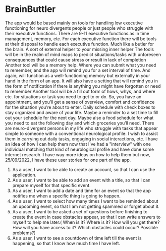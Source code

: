 # BrainButtler
The app would be based mainly on tools for handling low executive functioning for neuro divergents people or just people who  struggle with their executive functions. There are 9-11 executive functions as in time management, memory, etc. For each executive function there will be tools at their disposal to handle each executive function. Much like a butler for the brain. A sort of external helper to your missing inner helper
The tools will be in the realm of mind maps to predict situations/tasks with unforeseen consequences that could cause stress or result in lack of completion
Another tool will be a memory help. Where you can submit what you need to remember, and the app will remind you for a set interval of time. And again, will function 
as a well-functioning memory but externally in your hand in the form of an app. It will also have a setting that will remind you in the form of notification if there 
is anything you might have forgotten or need to remember 
Another tool will be a fill out form of hows, whys, and where etc. for situations or task you need to get to or do. So, you have an appointment, and you’ll get a 
sense of overview, comfort and confidence for the situation you’re about to enter. 
Daily schedule with check boxes to stay organized and aware of your life. Maybe a reminder to a set time to fill out your schedule for the next day. 
Maybe also a food schedule for what you need to eat the following day and which groceries you’ll need.
There are neuro-divergent persons in my life who struggle with tasks that appear simple to someone with a conventional neurological profile. I wish to assist them in 
carrying out daily tasks, engaging in social interactions, etc. I have an idea of how I can help them now that I've had a "interview" with one individual matching that
kind of neurological profile and have done some internet research.
I have way more ideas on how to help them but now, 25/09/2022, I have these user stories for one part of the app.
1.	As a user, I want to be able to create an account, so that I can use the application.
2.	As a user, I want to be able to add an event with a title, so that I can prepare myself for that specific event.
3.	As a user, I want to add a date and time for an event so that the app notifies me when a specific thing is going to happen.
4.	As a user, I want to select how many times I want to be reminded about an upcoming event, so that I am not getting spammed or forget about it.
5.	As a user, I want to be asked a set of questions before finishing to create the event in case obstacles appear, so that I can write answers to myself to help me later.( When is it? Where is it? How will you get there? How will you have access to it? Which obstacles could occur? Possible problems?)
6.	As a user, I want to see a countdown of time left till the event is happening, so that I know how much time I have left.
